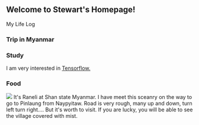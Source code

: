 ## Welcome to Stewart's Homepage!

My Life Log  

### Trip in Myanmar
### Study
I am very interested in [Tensorflow.](https://www.tensorflow.org)
### Food

<img src ="https://user-images.githubusercontent.com/25080800/43105357-9aba0870-8efa-11e8-8a96-7617ae8f583f.jpg">
It's Raneli at Shan state Myanmar.
I have meet this sceanry on the way to go to Pinlaung from Naypyitaw. 
Road is very rough, many up and down, turn left turn right....
But it's worth to visit. If you are lucky, you will be able to see the village covered with mist. 
